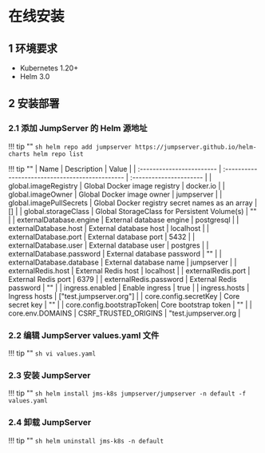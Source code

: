 # 在线安装

## 1 环境要求

- Kubernetes 1.20+
- Helm 3.0

## 2 安装部署
### 2.1 添加 JumpServer 的 Helm 源地址
!!! tip ""
    ```sh
    helm repo add jumpserver https://jumpserver.github.io/helm-charts
    helm repo list
    ```

!!! tip ""
    | Name                      | Description                                     | Value                   |
    | :------------------------ | :---------------------------------------------- | :---------------------- |
    | global.imageRegistry      | Global Docker image registry                    | docker.io               |
    | global.imageOwner         | Global Docker image owner                       | jumpserver              |
    | global.imagePullSecrets   | Global Docker registry secret names as an array | []                      |
    | global.storageClass       | Global StorageClass for Persistent Volume(s)    | ""                      |
    | externalDatabase.engine   | External database engine                        | postgresql              |
    | externalDatabase.host     | External database host                          | localhost               |
    | externalDatabase.port     | External database port                          | 5432                    |
    | externalDatabase.user     | External database user                          | postgres                |
    | externalDatabase.password | External database password                      | ""                      |
    | externalDatabase.database | External database name                          | jumpserver              |
    | externalRedis.host        | External Redis host                             | localhost               |
    | externalRedis.port        | External Redis port                             | 6379                    |
    | externalRedis.password    | External Redis password                         | ""                      |
    | ingress.enabled           | Enable ingress                                  | true                    |
    | ingress.hosts             | Ingress hosts                                   | ["test.jumpserver.org"] |
    | core.config.secretKey     | Core secret key                                 | ""                      |
    | core.config.bootstrapToken| Core bootstrap token                            | ""                      |
    | core.env.DOMAINS          | CSRF_TRUSTED_ORIGINS                            | "test.jumpserver.org    |

### 2.2 编辑 JumpServer values.yaml 文件
!!! tip ""
    ```sh
    vi values.yaml
    ```

### 2.3 安装 JumpServer

!!! tip ""
    ```sh
    helm install jms-k8s jumpserver/jumpserver -n default -f values.yaml
    ```

### 2.4 卸载 JumpServer

!!! tip ""
    ```sh
    helm uninstall jms-k8s -n default
    ```
